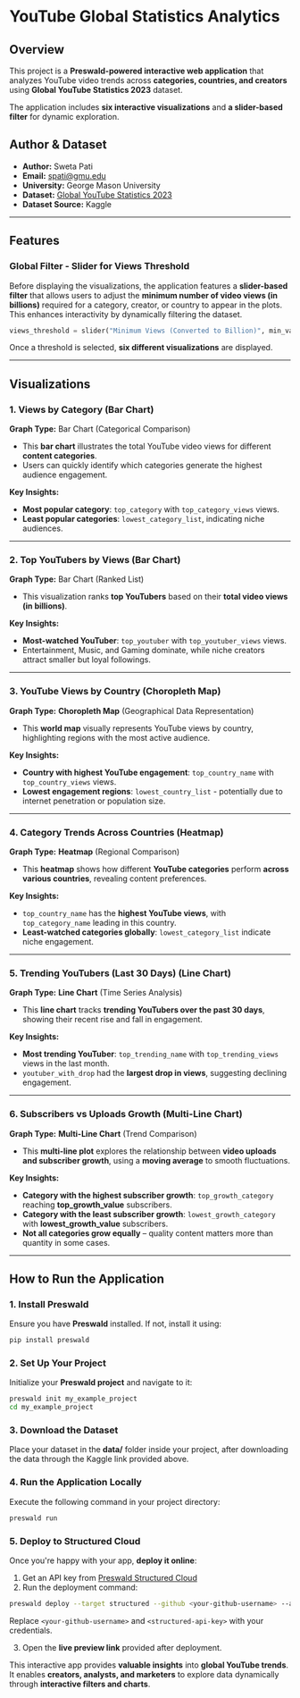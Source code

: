 # **YouTube Global Statistics Analytics**

## **Overview**
This project is a **Preswald-powered interactive web application** that analyzes YouTube video trends across **categories, countries, and creators** using **Global YouTube Statistics 2023** dataset.

The application includes **six interactive visualizations** and **a slider-based filter** for dynamic exploration.

## **Author & Dataset**
- **Author:** Sweta Pati  
- **Email:** spati@gmu.edu  
- **University:** George Mason University  
- **Dataset:** [Global YouTube Statistics 2023](https://www.kaggle.com/datasets/nelgiriyewithana/global-youtube-statistics-2023?resource=download)  
- **Dataset Source:** Kaggle  

---

## **Features**
### **Global Filter - Slider for Views Threshold**
Before displaying the visualizations, the application features a **slider-based filter** that allows users to adjust the **minimum number of video views (in billions)** required for a category, creator, or country to appear in the plots. This enhances interactivity by dynamically filtering the dataset.

```python
views_threshold = slider("Minimum Views (Converted to Billion)", min_val=0, max_val=max_views, default=0.5)
```

Once a threshold is selected, **six different visualizations** are displayed.

---

## **Visualizations**
### **1. Views by Category (Bar Chart)**
**Graph Type:** Bar Chart (Categorical Comparison)  
- This **bar chart** illustrates the total YouTube video views for different **content categories**.
- Users can quickly identify which categories generate the highest audience engagement.

**Key Insights:**
- **Most popular category**: `top_category` with `top_category_views` views.
- **Least popular categories**: `lowest_category_list`, indicating niche audiences.

---

### **2. Top YouTubers by Views (Bar Chart)**
**Graph Type:** Bar Chart (Ranked List)  
- This visualization ranks **top YouTubers** based on their **total video views (in billions)**.

**Key Insights:**
- **Most-watched YouTuber**: `top_youtuber` with `top_youtuber_views` views.
- Entertainment, Music, and Gaming dominate, while niche creators attract smaller but loyal followings.

---

### **3. YouTube Views by Country (Choropleth Map)**
**Graph Type:** **Choropleth Map** (Geographical Data Representation)  
- This **world map** visually represents YouTube views by country, highlighting regions with the most active audience.

**Key Insights:**
- **Country with highest YouTube engagement**: `top_country_name` with `top_country_views` views.
- **Lowest engagement regions**: `lowest_country_list` - potentially due to internet penetration or population size.

---

### **4. Category Trends Across Countries (Heatmap)**
**Graph Type:** **Heatmap** (Regional Comparison)  
- This **heatmap** shows how different **YouTube categories** perform **across various countries**, revealing content preferences.

**Key Insights:**
- `top_country_name` has the **highest YouTube views**, with `top_category_name` leading in this country.
- **Least-watched categories globally**: `lowest_category_list` indicate niche engagement.

---

### **5. Trending YouTubers (Last 30 Days) (Line Chart)**
**Graph Type:** **Line Chart** (Time Series Analysis)  
- This **line chart** tracks **trending YouTubers over the past 30 days**, showing their recent rise and fall in engagement.

**Key Insights:**
- **Most trending YouTuber**: `top_trending_name` with `top_trending_views` views in the last month.
- `youtuber_with_drop` had the **largest drop in views**, suggesting declining engagement.

---

### **6. Subscribers vs Uploads Growth (Multi-Line Chart)**
**Graph Type:** **Multi-Line Chart** (Trend Comparison)  
- This **multi-line plot** explores the relationship between **video uploads and subscriber growth**, using a **moving average** to smooth fluctuations.

**Key Insights:**
- **Category with the highest subscriber growth**: `top_growth_category` reaching **top_growth_value** subscribers.
- **Category with the least subscriber growth**: `lowest_growth_category` with **lowest_growth_value** subscribers.
- **Not all categories grow equally** – quality content matters more than quantity in some cases.

---

## **How to Run the Application**
### **1. Install Preswald**
Ensure you have **Preswald** installed. If not, install it using:

```bash
pip install preswald
```

### **2. Set Up Your Project**
Initialize your **Preswald project** and navigate to it:

```bash
preswald init my_example_project
cd my_example_project
```

### **3. Download the Dataset**
Place your dataset in the **data/** folder inside your project, after downloading the data through the Kaggle link provided above.

### **4. Run the Application Locally**
Execute the following command in your project directory:

```bash
preswald run
```

### **5. Deploy to Structured Cloud**
Once you're happy with your app, **deploy it online**:

1. Get an API key from [Preswald Structured Cloud](https://app.preswald.com)
2. Run the deployment command:

```bash
preswald deploy --target structured --github <your-github-username> --api-key <structured-api-key> hello.py
```

Replace `<your-github-username>` and `<structured-api-key>` with your credentials.

3. Open the **live preview link** provided after deployment.

This interactive app provides **valuable insights** into **global YouTube trends**. It enables **creators, analysts, and marketers** to explore data dynamically through **interactive filters and charts**.